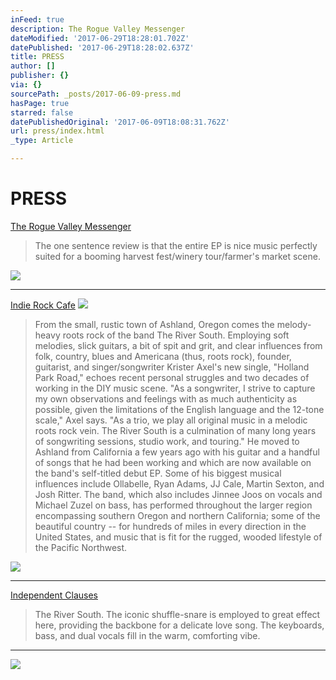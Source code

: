 ```yaml
---
inFeed: true
description: The Rogue Valley Messenger
dateModified: '2017-06-29T18:28:01.702Z'
datePublished: '2017-06-29T18:28:02.637Z'
title: PRESS
author: []
publisher: {}
via: {}
sourcePath: _posts/2017-06-09-press.md
hasPage: true
starred: false
datePublishedOriginal: '2017-06-09T18:08:31.762Z'
url: press/index.html
_type: Article

---
```

# PRESS

[The Rogue Valley Messenger][0]

> The one sentence review is that the entire EP is nice music perfectly suited for a booming harvest fest/winery tour/farmer's market scene.

![](https://the-grid-user-content.s3-us-west-2.amazonaws.com/55063389-4eaa-4c50-904a-52a629b681cf.png)

---

[Indie Rock Cafe][1]
![](https://the-grid-user-content.s3-us-west-2.amazonaws.com/e55280cb-6551-4efe-89dc-5d3ea17d4f9c.png)

> From the small, rustic town of Ashland, Oregon comes the melody-heavy roots rock of the band The River South. Employing soft melodies, slick guitars, a bit of spit and grit, and clear influences from folk, country, blues and Americana (thus, roots rock), founder, guitarist, and singer/songwriter Krister Axel's new single, "Holland Park Road," echoes recent personal struggles and two decades of working in the DIY music scene.
> "As a songwriter, I strive to capture my own observations and feelings with as much authenticity as possible, given the limitations of the English language and the 12-tone scale," Axel says. "As a trio, we play all original music in a melodic roots rock vein. The River South is a culmination of many long years of songwriting sessions, studio work, and touring."
> He moved to Ashland from California a few years ago with his guitar and a handful of songs that he had been working and which are now available on the band's self-titled debut EP. Some of his biggest musical influences include Ollabelle, Ryan Adams, JJ Cale, Martin Sexton, and Josh Ritter.
> The band, which also includes Jinnee Joos on vocals and Michael Zuzel on bass, has performed throughout the larger region encompassing southern Oregon and northern California; some of the beautiful country -- for hundreds of miles in every direction in the United States, and music that is fit for the rugged, wooded lifestyle of the Pacific Northwest.

![](https://the-grid-user-content.s3-us-west-2.amazonaws.com/2bd3d200-4c4b-4302-b02e-b71d428a830a.png)

---

[Independent Clauses][2]

> The River South. The iconic shuffle-snare is employed to great effect here, providing the backbone for a delicate love song. The keyboards, bass, and dual vocals fill in the warm, comforting vibe.

---

![](https://the-grid-user-content.s3-us-west-2.amazonaws.com/c899e71b-393c-4cc2-8019-7837b3af23ca.jpg)

[0]: http://www.roguevalleymessenger.com/rogue-sounds-the-river-south/
[1]: http://www.indierockcafe.com/2016/06/indie-rock-playlist-songs/
[2]: http://independentclauses.com/late-june-mp3s-acoustic/